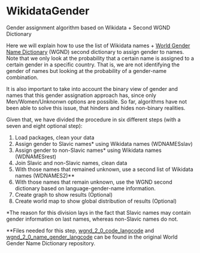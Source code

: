 # WikidataGender
Gender assignment algorithm based on Wikidata + Second WGND Dictionary

Here we will explain how to use the list of Wikidata names + [World Gender Name Dictionary](https://github.com/IES-platform/r4r_gender/blob/main/wgnd/README.md) (WGND) second dictionary to assign gender to names.
Note that we only look at the probability that a certain name is assigned to a certain gender in a specific
country. That is, we are not identifying the gender of names but looking at the probability of a gender-name
combination.

It is also important to take into account the binary view of gender and names that this gender assignation
approach has, since only Men/Women/Unknonwn options are possible. So far, algorithms have not been
able to solve this issue, that hinders and hides non-binary realities.

Given that, we have divided the procedure in six different steps (with a seven and eight optional step): 
1. Load packages, clean your data
2. Assign gender to Slavic names* using Wikidata names (WDNAMESslav)
3. Assign gender to non-Slavic names* using Wikidata names (WDNAMESrest)
4. Join Slavic and non-Slavic names, clean data
5. With those names that remained unknown, use a second list of Wikidata names (WDNAMES2)**
6. With those names that remain unknown, use the WGND second dictionary based on language-gender-name information.
7. Create graph to show results (Optional)
8. Create world map to show global distribution of results (Optional)
   
*The reason for this division lays in the fact that Slavic names may contain gender information on last
names, whereas non-Slavic names do not.

**Files needed for this step, [wgnd_2_0_code_langcode](https://dataverse.harvard.edu/file.xhtml?fileId=4750349&datasetVersionId=268165) and [wgnd_2_0_name_gender_langcode](https://dataverse.harvard.edu/file.xhtml?fileId=4750353&datasetVersionId=268165) can be found in the original World Gender Name Dictionary repository. 


